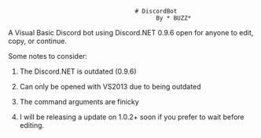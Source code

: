                                         # DiscordBot
                                              By * BUZZ*
                                              
                                              
                                              
A Visual Basic Discord bot using Discord.NET 0.9.6 open for anyone to edit, copy, or continue.

Some notes to consider:

  1. The Discord.NET is outdated (0.9.6) 
  
  2. Can only be opened with VS2013 due to being outdated
  
  3. The command arguments are finicky
  
  4. I will be releasing a update on 1.0.2+ soon if you prefer to wait before editing.


  
  
  
 
